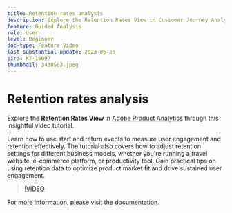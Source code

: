```yaml
---
title: Retention rates analysis
description: Explore the Retention Rates View in Customer Journey Analytics. Learn how to use start and return events to measure user engagement and retention effectively.
feature: Guided Analysis
role: User
level: Beginner
doc-type: Feature Video
last-substantial-update: 2023-06-25
jira: KT-15097
thumbnail: 3430503.jpeg
---
```

# Retention rates analysis

Explore the **Retention Rates View** in [Adobe Product Analytics](../../adobe-product-analytics/adobe-product-analytics-overview.md) through this insightful video tutorial.

Learn how to use start and return events to measure user engagement and retention effectively. The tutorial also covers how to adjust retention settings for different business models, whether you're running a travel website, e-commerce platform, or productivity tool. Gain practical tips on using retention data to optimize product market fit and drive sustained user engagement.

>[!VIDEO](https://video.tv.adobe.com/v/3430503/?learn=on)

For more information, please visit the [documentation](https://experienceleague.adobe.com/en/docs/analytics-platform/using/guided-analysis/retention/retention-rates).
